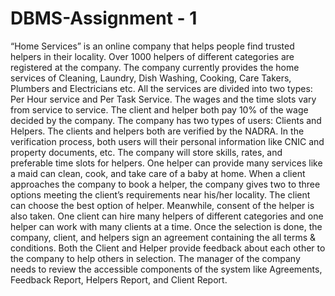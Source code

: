 # DBMS-Assignment - 1 

“Home Services” is an online company that helps people find trusted helpers in their locality.
Over 1000 helpers of different categories are registered at the company. The company currently
provides the home services of Cleaning, Laundry, Dish Washing, Cooking, Care Takers,
Plumbers and Electricians etc. All the services are divided into two types: Per Hour service and
Per Task Service. The wages and the time slots vary from service to service. The client and
helper both pay 10% of the wage decided by the company. The company has two types of
users: Clients and Helpers.
The clients and helpers both are verified by the NADRA. In the verification process, both users
will their personal information like CNIC and property documents, etc. The company will store
skills, rates, and preferable time slots for helpers. One helper can provide many services like a
maid can clean, cook, and take care of a baby at home. When a client approaches the company
to book a helper, the company gives two to three options meeting the client’s requirements near
his/her locality. The client can choose the best option of helper. Meanwhile, consent of the
helper is also taken. One client can hire many helpers of different categories and one helper can
work with many clients at a time. Once the selection is done, the company, client, and helpers
sign an agreement containing the all terms & conditions. Both the Client and Helper provide
feedback about each other to the company to help others in selection.
The manager of the company needs to review the accessible components of the system like
Agreements, Feedback Report, Helpers Report, and Client Report.

